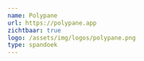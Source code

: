 ```yaml
---
name: Polypane
url: https://polypane.app
zichtbaar: true
logo: /assets/img/logos/polypane.png
type: spandoek
---
```

